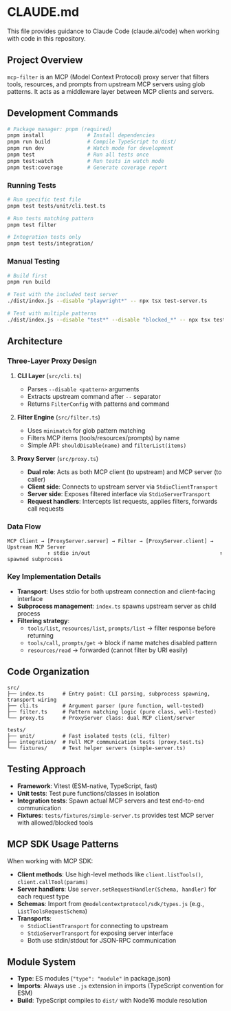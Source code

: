 # CLAUDE.md

This file provides guidance to Claude Code (claude.ai/code) when working with code in this repository.

## Project Overview

`mcp-filter` is an MCP (Model Context Protocol) proxy server that filters tools, resources, and prompts from upstream MCP servers using glob patterns. It acts as a middleware layer between MCP clients and servers.

## Development Commands

```bash
# Package manager: pnpm (required)
pnpm install              # Install dependencies
pnpm run build            # Compile TypeScript to dist/
pnpm run dev              # Watch mode for development
pnpm test                 # Run all tests once
pnpm test:watch           # Run tests in watch mode
pnpm test:coverage        # Generate coverage report
```

### Running Tests

```bash
# Run specific test file
pnpm test tests/unit/cli.test.ts

# Run tests matching pattern
pnpm test filter

# Integration tests only
pnpm test tests/integration/
```

### Manual Testing

```bash
# Build first
pnpm run build

# Test with the included test server
./dist/index.js --disable "playwright*" -- npx tsx test-server.ts

# Test with multiple patterns
./dist/index.js --disable "test*" --disable "blocked_*" -- npx tsx test-server.ts
```

## Architecture

### Three-Layer Proxy Design

1. **CLI Layer** (`src/cli.ts`)
   - Parses `--disable <pattern>` arguments
   - Extracts upstream command after `--` separator
   - Returns `FilterConfig` with patterns and command

2. **Filter Engine** (`src/filter.ts`)
   - Uses `minimatch` for glob pattern matching
   - Filters MCP items (tools/resources/prompts) by name
   - Simple API: `shouldDisable(name)` and `filterList(items)`

3. **Proxy Server** (`src/proxy.ts`)
   - **Dual role**: Acts as both MCP client (to upstream) and MCP server (to caller)
   - **Client side**: Connects to upstream server via `StdioClientTransport`
   - **Server side**: Exposes filtered interface via `StdioServerTransport`
   - **Request handlers**: Intercepts list requests, applies filters, forwards call requests

### Data Flow

```
MCP Client → [ProxyServer.server] → Filter → [ProxyServer.client] → Upstream MCP Server
             ↑ stdio in/out                                          ↑ spawned subprocess
```

### Key Implementation Details

- **Transport**: Uses stdio for both upstream connection and client-facing interface
- **Subprocess management**: `index.ts` spawns upstream server as child process
- **Filtering strategy**:
  - `tools/list`, `resources/list`, `prompts/list` → filter response before returning
  - `tools/call`, `prompts/get` → block if name matches disabled pattern
  - `resources/read` → forwarded (cannot filter by URI easily)

## Code Organization

```
src/
├── index.ts      # Entry point: CLI parsing, subprocess spawning, transport wiring
├── cli.ts        # Argument parser (pure function, well-tested)
├── filter.ts     # Pattern matching logic (pure class, well-tested)
└── proxy.ts      # ProxyServer class: dual MCP client/server

tests/
├── unit/         # Fast isolated tests (cli, filter)
├── integration/  # Full MCP communication tests (proxy.test.ts)
└── fixtures/     # Test helper servers (simple-server.ts)
```

## Testing Approach

- **Framework**: Vitest (ESM-native, TypeScript, fast)
- **Unit tests**: Test pure functions/classes in isolation
- **Integration tests**: Spawn actual MCP servers and test end-to-end communication
- **Fixtures**: `tests/fixtures/simple-server.ts` provides test MCP server with allowed/blocked tools

## MCP SDK Usage Patterns

When working with MCP SDK:

- **Client methods**: Use high-level methods like `client.listTools()`, `client.callTool(params)`
- **Server handlers**: Use `server.setRequestHandler(Schema, handler)` for each request type
- **Schemas**: Import from `@modelcontextprotocol/sdk/types.js` (e.g., `ListToolsRequestSchema`)
- **Transports**:
  - `StdioClientTransport` for connecting to upstream
  - `StdioServerTransport` for exposing server interface
  - Both use stdin/stdout for JSON-RPC communication

## Module System

- **Type**: ES modules (`"type": "module"` in package.json)
- **Imports**: Always use `.js` extension in imports (TypeScript convention for ESM)
- **Build**: TypeScript compiles to `dist/` with Node16 module resolution

